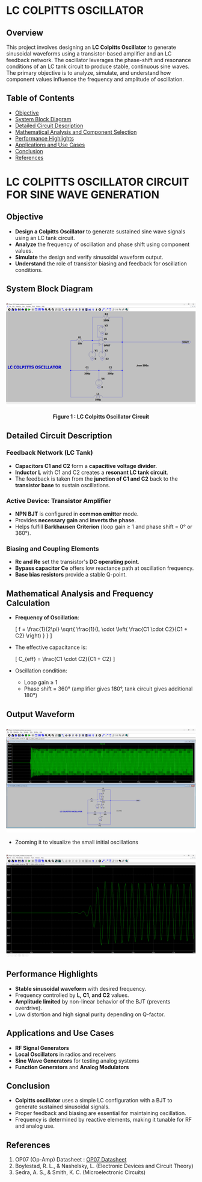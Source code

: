 # LC COLPITTS OSCILLATOR

## Overview

This project involves designing an **LC Colpitts Oscillator** to generate sinusoidal waveforms using a transistor-based amplifier and an LC feedback network. The oscillator leverages the phase-shift and resonance conditions of an LC tank circuit to produce stable, continuous sine waves. The primary objective is to analyze, simulate, and understand how component values influence the frequency and amplitude of oscillation.

## Table of Contents

- [Objective](#objective)  
- [System Block Diagram](#system-block-diagram)  
- [Detailed Circuit Description](#detailed-circuit-description)  
- [Mathematical Analysis and Component Selection](#mathematical-analysis-and-component-selection)  
- [Performance Highlights](#performance-highlights)  
- [Applications and Use Cases](#applications-and-use-cases)  
- [Conclusion](#conclusion)  
- [References](#references)
  
# LC COLPITTS OSCILLATOR CIRCUIT FOR SINE WAVE GENERATION

## Objective

- **Design a Colpitts Oscillator** to generate sustained sine wave signals using an LC tank circuit.
- **Analyze** the frequency of oscillation and phase shift using component values.
- **Simulate** the design and verify sinusoidal waveform output.
- **Understand** the role of transistor biasing and feedback for oscillation conditions.

## System Block Diagram

![Block Diagram](Block_Diagram.png)

<p align="center"><strong>Figure 1 : LC Colpitts Oscillator Circuit</strong></p>

## Detailed Circuit Description

### Feedback Network (LC Tank)

- **Capacitors C1 and C2** form a **capacitive voltage divider**.
- **Inductor L** with C1 and C2 creates a **resonant LC tank circuit**.
- The feedback is taken from the **junction of C1 and C2** back to the **transistor base** to sustain oscillations.

### Active Device: Transistor Amplifier

- **NPN BJT** is configured in **common emitter** mode.
- Provides **necessary gain** and **inverts the phase**.
- Helps fulfill **Barkhausen Criterion** (loop gain ≥ 1 and phase shift = 0° or 360°).

### Biasing and Coupling Elements

- **Rc and Re** set the transistor's **DC operating point**.
- **Bypass capacitor Ce** offers low reactance path at oscillation frequency.
- **Base bias resistors** provide a stable Q-point.

## Mathematical Analysis and Frequency Calculation

- **Frequency of Oscillation**:

  \[
  f = \frac{1}{2\pi} \sqrt{ \frac{1}{L \cdot \left( \frac{C1 \cdot C2}{C1 + C2} \right) } }
  \]

- The effective capacitance is:

  \[
  C_{eff} = \frac{C1 \cdot C2}{C1 + C2}
  \]

- Oscillation condition:

  - Loop gain ≥ 1  
  - Phase shift = 360° (amplifier gives 180°, tank circuit gives additional 180°)
 
## Output Waveform

![Block Diagram](Output_0.png)

- Zooming it to visualize the small initial oscillations

![Block Diagram](Output_1.png)


## Performance Highlights

- **Stable sinusoidal waveform** with desired frequency.
- Frequency controlled by **L, C1, and C2** values.
- **Amplitude limited** by non-linear behavior of the BJT (prevents overdrive).
- Low distortion and high signal purity depending on Q-factor.

## Applications and Use Cases

- **RF Signal Generators**
- **Local Oscillators** in radios and receivers
- **Sine Wave Generators** for testing analog systems
- **Function Generators** and **Analog Modulators**

## Conclusion

- **Colpitts oscillator** uses a simple LC configuration with a BJT to generate sustained sinusoidal signals.
- Proper feedback and biasing are essential for maintaining oscillation.
- Frequency is determined by reactive elements, making it tunable for RF and analog use.

## References
1. OP07 (Op-Amp) Datasheet : [OP07 Datasheet](OP07.PDF)
2. Boylestad, R. L., & Nashelsky, L. (Electronic Devices and Circuit Theory)
3. Sedra, A. S., & Smith, K. C. (Microelectronic Circuits)
